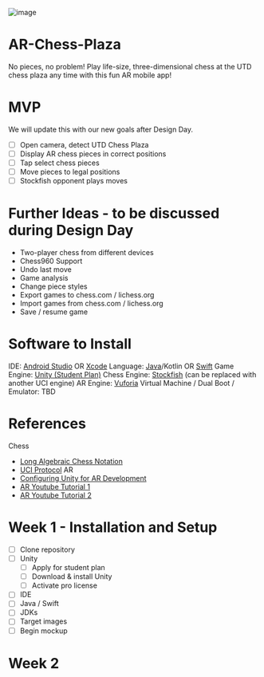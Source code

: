 ![image](https://user-images.githubusercontent.com/34562020/133207872-9201a1ee-c494-4ae8-90de-ed9a4081ac73.png)

# AR-Chess-Plaza
No pieces, no problem! Play life-size, three-dimensional chess at the UTD chess plaza any time with this fun AR mobile app!

# MVP
We will update this with our new goals after Design Day.
 * [ ] Open camera, detect UTD Chess Plaza
 * [ ] Display AR chess pieces in correct positions
 * [ ] Tap select chess pieces
 * [ ] Move pieces to legal positions
 * [ ] Stockfish opponent plays moves

# Further Ideas - to be discussed during Design Day
* Two-player chess from different devices
* Chess960 Support
* Undo last move
* Game analysis
* Change piece styles
* Export games to chess.com / lichess.org
* Import games from chess.com / lichess.org
* Save / resume game

# Software to Install
IDE: [Android Studio](https://developer.android.com/studio) OR [Xcode](https://developer.apple.com/xcode/)
Language: [Java](https://java.com/en/download/help/download_options.html)/Kotlin OR [Swift](https://swift.org/getting-started/#installing-swift)
Game Engine: [Unity (Student Plan)](https://unity.com/products/unity-student)
Chess Engine: [Stockfish](https://stockfishchess.org/download/) (can be replaced with another UCI engine)
AR Engine: [Vuforia](https://developer.vuforia.com/downloads/sdk)
Virtual Machine / Dual Boot / Emulator: TBD

# References
Chess
* [Long Algebraic Chess Notation](https://en.wikipedia.org/wiki/Algebraic_notation_(chess)#Long_algebraic_notation)
* [UCI Protocol](https://www.shredderchess.com/download/div/uci.zip)
AR
* [Configuring Unity for AR Development](https://learn.unity.com/tutorial/configuring-unity-for-ar-development#)
* [AR Youtube Tutorial 1](https://www.youtube.com/watch?v=cCOLdX1JMo4)
* [AR Youtube Tutorial 2](https://www.youtube.com/watch?v=uXNjNcqW4kY)

# Week 1 - Installation and Setup
 * [ ] Clone repository
 * [ ] Unity
     * [ ] Apply for student plan
     * [ ] Download & install Unity
     * [ ] Activate pro license
 * [ ] IDE
 * [ ] Java / Swift
 * [ ] JDKs
 * [ ] Target images
 * [ ] Begin mockup

# Week 2

